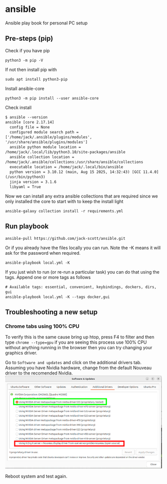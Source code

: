 # ansible
Ansible play book for personal PC setup

## Pre-steps (pip)
Check if you have pip
```
python3 -m pip -V
```
If not then install pip with
```
sudo apt install python3-pip
```

Install ansible-core
```
python3 -m pip install --user ansible-core
```

Check install
```
$ ansible --version
ansible [core 2.17.14]
  config file = None
  configured module search path = ['/home/jack/.ansible/plugins/modules', '/usr/share/ansible/plugins/modules']
  ansible python module location = /home/jack/.local/lib/python3.10/site-packages/ansible
  ansible collection location = /home/jack/.ansible/collections:/usr/share/ansible/collections
  executable location = /home/jack/.local/bin/ansible
  python version = 3.10.12 (main, Aug 15 2025, 14:32:43) [GCC 11.4.0] (/usr/bin/python3)
  jinja version = 3.1.6
  libyaml = True
```

Now we can install any extra ansible collections that are required since we only installed the core to start with to keep the install light

```
ansible-galaxy collection install -r requirements.yml
```

## Run playbook

```
ansible-pull https://github.com/jack-scott/ansible.git
```

Or if you already have the files locally you can run. Note the -K means it will ask for the password when required.

```
ansible-playbook local.yml -K
```

If you just wish to run (or re-run a particular task) you can do that using the tags. Append one or more tags as follows
```
# Available tags: essential, convenient, keybindings, dockers, dirs, gui
ansible-playbook local.yml -K --tags docker,gui
```


## Troubleshooting a new setup

### Chrome tabs using 100% CPU

To verify this is the same cause bring up htop, press F4 to filter and then type `chrome --type=gpu` if you are seeing this process use 100% CPU without anything running in the browser then you can try changing your graphics driver.

Go to `Software and updates` and click on the additional drivers tab. Assuming you have Nvidia hardware, change from the default Nouveau driver to the recomended Nvidia.
![gpu settings](resources/gpu_driver_settings.png)

Reboot system and test again.